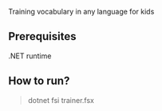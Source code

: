 Training vocabulary in any language for kids

## Prerequisites

.NET runtime

## How to run?

> dotnet fsi trainer.fsx
